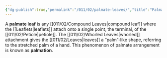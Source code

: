 ```yaml
---
{"dg-publish":true,"permalink":"/011/02/palmate-leaves/","title":"Palmately Compound Leaves","tags":["BIOL412"],"noteIcon":"1","created":"2024-09-26T13:45:04.110-07:00","updated":"2024-09-26T15:22:18.086-07:00"}
---
```


A **palmate leaf** is any [[011/02/Compound Leaves\|compound leaf]] where the [[Leaflets\|leaflets]] attach onto a single point, the terminal, of the [[011/02/Petiole\|petiole]]. The [[011/02/Whorled Leaves\|whorled]] attachment gives the [[011/02/Leaves\|leaves]] a “palm”-like shape, referring to the stretched palm of a hand. This phenomenon of palmate arrangement is known as **palmation**.